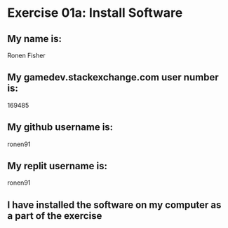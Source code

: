 # Exercise 01a: Install Software

## My name is:
Ronen Fisher

## My gamedev.stackexchange.com user number is:
169485

## My github username is:
ronen91

## My replit username is:
ronen91

## I have installed the software on my computer as a part of the exercise
```
